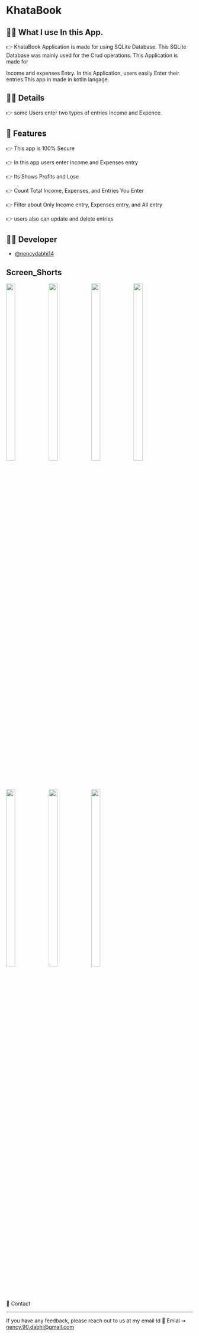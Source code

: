 # KhataBook

🤷‍♀️ What I use In this App.
---------------------------------------------------------------------------------------------------------------------------------------------------------------------- 

 👉 KhataBook Application is made for using SQLite Database. This SQLite Database was mainly used for the Crud operations. This Application is made for
 
 Income and expenses Entry. In this Application, users easily Enter their entries.This app in made in kotlin langage.
 
     
     
     
💁‍♀️ Details
---------------------------------------------------------------------------------------------------------------------------------------------------------------------- 
   
   👉 some Users enter two types of entries Income and Expence.




🌟 Features
---------------------------------------------------------------------------------------------------------------------------------------------------------------------- 
    
  👉 This app is 100% Secure
    
  👉 In this app users enter Income and Expenses entry
    
  👉 Its Shows Profits and Lose
    
  👉 Count Total Income, Expenses, and Entries You Enter 
    
  👉 Filter about Only Income entry, Expenses entry, and All entry
  
  👉 users also can update and delete entries
    
    
    
    
👩‍💻 Developer
---------------------------------------------------------------------------------------------------------------------------------------------------------------------- 
    
- [@nencydabhi14](https://github.com/nencydabhi14)

    

## Screen_Shorts
 
<p float="center">
  
<img src="https://user-images.githubusercontent.com/101623395/191484604-9aa271cd-a6a8-4ce1-922f-70c25ba396c4.png" width=22% height=35%>
<img src="https://user-images.githubusercontent.com/101623395/191485099-a061f6db-304a-48ef-95da-435590238a34.png" width=22% height=35%>  
<img src="https://user-images.githubusercontent.com/101623395/191485216-22aedbff-ce83-4a22-be7d-2594e04daa7b.png" width=22% height=35%>
<img src="https://user-images.githubusercontent.com/101623395/191485963-4c10d1df-b729-46fa-be66-65b1e04e6f68.png" width=22% height=35%>
<img src="https://user-images.githubusercontent.com/101623395/191486303-93da8fb0-b2c9-4dff-b123-da4b50dc058c.png" width=22% height=35%>
<img src="https://user-images.githubusercontent.com/101623395/191486915-9979c106-8bbc-4253-8d88-948927912039.png" width=22% height=35%>
<img src="https://user-images.githubusercontent.com/101623395/191487311-3def97e7-ad21-4085-901d-02d9ff678f6f.png" width=22% height=35%>
</p>

    
    
  
 
🤙 Contact

---------------------------------------------------------------------------------------------------------------------------------------------------------------------- 

If you have any feedback, please reach out to us at my email Id 📨 Emial ➞  nency.90.dabhi@gmail.com



